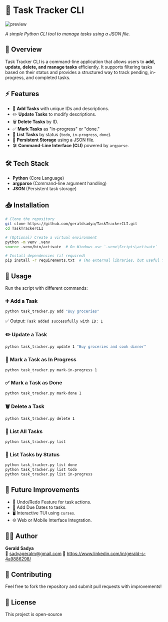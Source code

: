 # 📝 Task Tracker CLI

 ![preview](https://github.com/user-attachments/assets/9d1cf46f-fb81-4486-8e0a-a3480753ba18)


*A simple Python CLI tool to manage tasks using a JSON file.*

## 🚀 Overview
Task Tracker CLI is a command-line application that allows users to **add, update, delete, and manage tasks** efficiently. It supports filtering tasks based on their status and provides a structured way to track pending, in-progress, and completed tasks.

## ⚡ Features
- 📌 **Add Tasks** with unique IDs and descriptions.
- ✏️ **Update Tasks** to modify descriptions.
- 🗑️ **Delete Tasks** by ID.
- ✅ **Mark Tasks** as "in-progress" or "done."
- 📜 **List Tasks** by status (`todo`, `in-progress`, `done`).
- 💾 **Persistent Storage** using a JSON file.
- 🛠️ **Command-Line Interface (CLI)** powered by `argparse`.

## 🛠 Tech Stack
- **Python** (Core Language)
- **argparse** (Command-line argument handling)
- **JSON** (Persistent task storage)

## 📥 Installation
```sh
# Clone the repository
git clone https://github.com/geraldsadya/TaskTrackerCLI.git
cd TaskTrackerCLI

# (Optional) Create a virtual environment
python -m venv .venv
source .venv/bin/activate  # On Windows use `.venv\Scripts\activate`

# Install dependencies (if required)
pip install -r requirements.txt  # (No external libraries, but useful for future expansion)
```

## 🎯 Usage
Run the script with different commands:

### ➕ **Add a Task**
```sh
python task_tracker.py add "Buy groceries"
```
✅ Output: `Task added successfully with ID: 1`

### ✏️ **Update a Task**
```sh
python task_tracker.py update 1 "Buy groceries and cook dinner"
```

### 🚧 **Mark a Task as In Progress**
```sh
python task_tracker.py mark-in-progress 1
```

### ✅ **Mark a Task as Done**
```sh
python task_tracker.py mark-done 1
```

### 🗑️ **Delete a Task**
```sh
python task_tracker.py delete 1
```

### 📜 **List All Tasks**
```sh
python task_tracker.py list
```

### 📂 **List Tasks by Status**
```sh
python task_tracker.py list done
python task_tracker.py list todo
python task_tracker.py list in-progress
```

## 🎯 Future Improvements
- 🔄 Undo/Redo Feature for task actions.
- 📅 Add Due Dates to tasks.
- 🖥️ Interactive TUI using `curses`.
- 🌐 Web or Mobile Interface Integration.

## 🧑‍💻 Author
**Gerald Sadya**  
📧 sadyageralm@gmail.com 
🔗 https://www.linkedin.com/in/gerald-s-4a9886298/  

## 🤝 Contributing
Feel free to fork the repository and submit pull requests with improvements!

## 📜 License
This project is open-source

